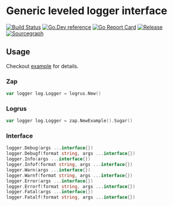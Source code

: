 # Generic leveled logger interface
[![Build Status](https://travis-ci.org/clevergo/log.svg?branch=master)](https://travis-ci.org/clevergo/log)
[![Go.Dev reference](https://img.shields.io/badge/go.dev-reference-blue?logo=go&logoColor=white)](https://pkg.go.dev/clevergo.tech/log?tab=doc)
[![Go Report Card](https://goreportcard.com/badge/github.com/clevergo/log)](https://goreportcard.com/report/github.com/clevergo/log)
[![Release](https://img.shields.io/github/release/clevergo/log.svg?style=flat-square)](https://github.com/clevergo/log/releases)
[![Sourcegraph](https://sourcegraph.com/github.com/clevergo/log/-/badge.svg)](https://sourcegraph.com/github.com/clevergo/log?badge)

## Usage

Checkout [example](https://github.com/clevergo/examples/tree/master/log) for details.

### Zap

```go
var logger log.Logger = logrus.New()
```

### Logrus

```go
var logger log.Logger = zap.NewExample().Sugar()
```

### Interface

```go
logger.Debug(args ...interface{})
logger.Debugf(format string, args ...interface{})
logger.Info(args ...interface{})
logger.Infof(format string, args ...interface{})
logger.Warn(args ...interface{})
logger.Warnf(format string, args ...interface{})
logger.Error(args ...interface{})
logger.Errorf(format string, args ...interface{})
logger.Fatal(args ...interface{})
logger.Fatalf(format string, args ...interface{})
```
